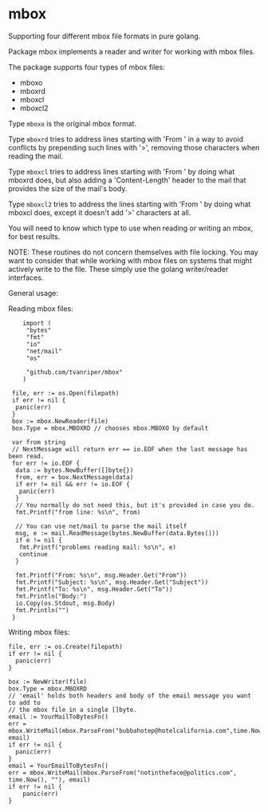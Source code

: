 # mbox

Supporting four different mbox file formats in pure golang.

Package mbox implements a reader and writer for working with mbox files.

The package supports four types of mbox files:

- mboxo
- mboxrd
- mboxcl
- mboxcl2

Type `mboxo` is the original mbox format.

Type `mboxrd` tries to address lines starting with 'From ' in a way to avoid
conflicts by prepending such lines with '>', removing those characters when
reading the mail.

Type `mboxcl` tries to address lines starting with 'From ' by doing what mboxrd
does, but also adding a 'Content-Length' header to the mail that provides the
size of the mail's body.

Type `mboxcl2` tries to address the lines starting with 'From ' by doing what
mboxcl does, except it doesn't add '>' characters at all.

You will need to know which type to use when reading or writing an mbox, for
best results.

NOTE: These routines do not concern themselves with file locking. You may want
to consider that while working with mbox files on systems that might actively
write to the file. These simply use the golang writer/reader interfaces.

General usage:

Reading mbox files:

```golang
    import (
     "bytes"
     "fmt"
     "io"
     "net/mail"
     "os"

     "github.com/tvanriper/mbox"
    )

 file, err := os.Open(filepath)
 if err != nil {
  panic(err)
 }
 box := mbox.NewReader(file)
 box.Type = mbox.MBOXRD // chooses mbox.MBOXO by default

 var from string
 // NextMessage will return err == io.EOF when the last message has been read.
 for err != io.EOF {
  data := bytes.NewBuffer([]byte{})
  from, err = box.NextMessage(data)
  if err != nil && err != io.EOF {
   panic(err)
  }
  // You normally do not need this, but it's provided in case you do.
  fmt.Printf("from line: %s\n", from)

  // You can use net/mail to parse the mail itself
  msg, e := mail.ReadMessage(bytes.NewBuffer(data.Bytes()))
  if e != nil {
   fmt.Printf("problems reading mail: %s\n", e)
   continue
  }

  fmt.Printf("From: %s\n", msg.Header.Get("From"))
  fmt.Printf("Subject: %s\n", msg.Header.Get("Subject"))
  fmt.Printf("To: %s\n", msg.Header.Get("To"))
  fmt.Println("Body:")
  io.Copy(os.Stdout, msg.Body)
  fmt.Println("")
 }
```

Writing mbox files:

```golang
file, err := os.Create(filepath)
if err != nil {
  panic(err)
}

box := NewWriter(file)
box.Type = mbox.MBOXRD
// 'email' holds both headers and body of the email message you want to add to
// the mbox file in a single []byte.
email := YourMailToBytesFn()
err = mbox.WriteMail(mbox.ParseFrom("bubbahotep@hotelcalifornia.com",time.Now(),""), email)
if err != nil {
  panic(err)
}
email = YourEmailToBytesFn()
err = mbox.WriteMail(mbox.ParseFrom("notintheface@politics.com", time.Now(), ""), email)
if err != nil {
    panic(err)
}
```
